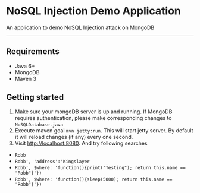 # NoSQL Injection Demo Application

An application to demo NoSQL Injection attack on MongoDB

---
## Requirements
* Java 6+
* MongoDB
* Maven 3

## Getting started
1. Make sure your mongoDB server is up and running. If MongoDB requires authentication, please make corresponding changes to `NoSQLDatabase.java`
2. Execute maven goal `mvn jetty:run`. This will start jetty server. By default it will reload changes (if any) every one second.
3. Visit [http://localhost:8080](http://localhost:8080). And try following searches
  * `Robb`
  * `Robb', 'address':'Kingslayer`
  * `Robb', $where: 'function(){print("Testing"); return this.name == "Robb"}'})`
  * `Robb', $where: 'function(){sleep(5000); return this.name == "Robb"}'})`
